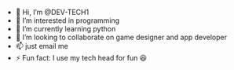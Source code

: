 - 👋 Hi, I’m @DEV-TECH1
- 👀 I’m interested in programming 
- 🌱 I’m currently learning python 
- 💞️ I’m looking to collaborate on game designer and app developer
- 📫 just email me
- ⚡ Fun fact: I use my tech head for fun 😆

<!---
DEV-TECH1/DEV-TECH1 is a ✨ special ✨ repository because its `README.md` (this file) appears on your GitHub profile.
You can click the Preview link to take a look at your changes.
--->
